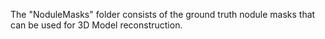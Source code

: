 The "NoduleMasks" folder consists of the ground truth nodule masks that can be used for 3D Model reconstruction.